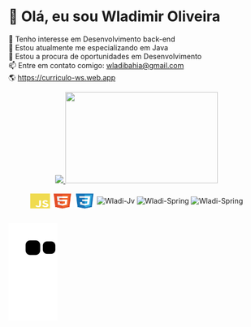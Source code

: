
# 👋 Olá, eu sou Wladimir Oliveira <br>
  👀 Tenho interesse em Desenvolvimento back-end <br>
  🌱 Estou atualmente me especializando em Java <br>
  💞️ Estou a procura de oportunidades em Desenvolvimento <br>
  📫 Entre em contato comigo: wladibahia@gmail.com <br>
  🌎 https://curriculo-ws.web.app

<div align="center">
  <a href="https://github.com/wladi-silva">
    <img height="180em" src="https://github-readme-stats.vercel.app/api?username=wladi-silva&show_icons=true&theme=dark&include_all_commits=true&count_private=false"/>
  </a>
  <a href="https://curriculo-ws.web.app">
     <img style="margin-left="80px";" height="180em" width="300" src="https://i2.wp.com/allhtaccess.info/wp-content/uploads/2018/03/programming.gif?fit=1281%2C716&ssl=1" />
  </a>
</div>
<div align="center" style="display: inline_block"><br>
  <img align="center" alt="Wladi-Js" height="30" width="40" src="https://raw.githubusercontent.com/devicons/devicon/master/icons/javascript/javascript-plain.svg">
  <img align="center" alt="Wladi-HTML" height="30" width="40" src="https://raw.githubusercontent.com/devicons/devicon/master/icons/html5/html5-original.svg">
  <img align="center" alt="Wladi-CSS" height="30" width="40" src="https://raw.githubusercontent.com/devicons/devicon/master/icons/css3/css3-original.svg">
  <img align="center" alt="Wladi-Jv" height="30" width="40" src="https://cdn.jsdelivr.net/gh/devicons/devicon/icons/java/java-original.svg">
  <img align="center" alt="Wladi-Spring" height="30" width="40" src="https://cdn.jsdelivr.net/gh/devicons/devicon/icons/spring/spring-original.svg">
  <img align="center" alt="Wladi-Spring" height="30" width="40" src="https://cdn.jsdelivr.net/gh/devicons/devicon/icons/mysql/mysql-original.svg">
  
</div>
  
  ##
  
  ![Snake animation](https://github.com/wladi-silva/wladi-silva/blob/output/github-contribution-grid-snake.svg)
